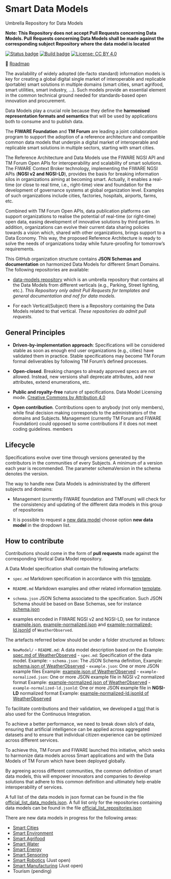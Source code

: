 # Smart Data Models

Umbrella Repository for Data Models

**Note: This Repository does not accept Pull Requests concerning Data Models.
Pull Requests concerning Data Models shall be made against the corresponding
subject Repository where the data model is located**

[![Status badge](https://img.shields.io/badge/status-draft-red.svg)](RELEASE_NOTES)
[![Build badge](https://img.shields.io/travis/smart-data-models/data-models.svg "Travis build status")](https://travis-ci.org/smart-data-models/data-models/)
[![License: CC BY 4.0](https://img.shields.io/badge/License-CC%20BY%204.0-lightgrey.svg)](https://creativecommons.org/licenses/by/4.0/)

:dart: [Roadmap](roadmap.md)

The availability of widely adopted (de-facto standard) information models is key
for creating a global digital single market of interoperable and replicable
(portable) smart solutions in multiple domains (smart cities, smart
agrifood, smart utilities, smart industry, …). Such models provide an essential
element in the common technical ground needed for standards-based open
innovation and procurement.

Data Models play a crucial role because they define the **harmonised
representation formats and semantics** that will be used by applications both to
consume and to publish data.

The **FIWARE Foundation** and **TM Forum** are leading a joint collaboration
program to support the adoption of a reference architecture and compatible
common data models that underpin a digital market of interoperable and
replicable smart solutions in multiple sectors, starting with smart cities.

The Reference Architecture and Data Models use the FIWARE NGSI API and TM Forum
Open APIs for interoperability and scalability of smart solutions. The FIWARE
Context Broker technology, implementing the FIWARE NGSI APIs (**NGSI v2 and
NGSI-LD**), provides the basis for breaking information silos in organizations
aiming at becoming smart. Actually, it enables a real-time (or close to real
time, i.e., right-time) view and foundation for the development of governance
systems at global organization level. Examples of such organizations include
cities, factories, hospitals, airports, farms, etc.

Combined with TM Forum Open APIs, data publication platforms can support
organizations to realise the potential of real-time (or right-time) open data,
easing development of innovative solutions by third parties. In addition,
organizations can evolve their current data sharing policies towards a vision
which, shared with other organizations, brings support to a Data Economy. This
way, the proposed Reference Architecture is ready to solve the needs of
organizations today while future-proofing for tomorrow’s requirements.

This GitHub organization structure contains **JSON Schemas and documentation**
on harmonized Data Models for different Smart Domains. The following repositories are available:

-   [data-models repository](https://github.com/smart-data-models/data-models) which is an umbrella repository that contains all the
    Data Models from different verticals (e.g., Parking, Street lighting, etc.).
    _This Repository only admit Pull Requests for templates and general documentation and nof for data models._

-   For each Vertical(Subject) there is a Repository containing the Data Models related
    to that vertical. _These repositories do admit pull requests_.

## General Principles

-   **Driven-by-implementation approach**: Specifications will be considered
    stable as soon as enough end user organizations (e.g., cities) have
    validated them in practice. Stable specifications may become TM Forum formal
    deliverables by following TM Forum’s defined processes.

-   **Open-closed**. Breaking changes to already approved specs are not allowed.
    Instead, new versions shall deprecate attributes, add new attributes, extend
    enumerations, etc.

-   **Public and royalty-free** nature of specifications. Data Model Licensing
    mode. [Creative Commons by Attribution 4.0](https://creativecommons.org/licenses/by/4.0/)

-   **Open contribution**. Contributions open to anybody (not only members),
    while final decision making corresponds to the administrators of the domains and Subjects. Management (currently TM Forum and FIWARE Foundation) could opposed to some contributions if it does not meet coding guidelines.
    members

## Lifecycle

Specifications evolve over time through versions generated by the contributors in the communities of every Subjects. A minimum of a version each year is recommended. The parameter schemaVersion in the schema denotes the version.

The way to handle new Data Models is administrated by the different subjects and domains:

- Management (currently FIWARE foundation and TMForum) will check for the consistency and updating of the different data models in this group of repositories

- It is possible to request a [new data model](http://data-models.fiware.org/index.php/submit-an-issue-2/) 
choose option **new data model** in the dropdown list. 

## How to contribute

Contributions should come in the form of **pull requests** made against the corresponding Vertical Data Model repository.

A Data Model specification shall contain the following artefacts:

-   `spec.md` Markdown specification in accordance with this
    [template](templates/spec.md-template.md).
    
-   `README.md` Markdown examples and other related 
information
    [template](templates/README.md-template.md).

-   `schema.json` JSON Schema associated to the specification. Such JSON Schema
    should be based on Base Schemas, see for instance
    [schema.json](https://github.com/smart-data-models/dataModel.Weather/blob/master/WeatherObserved/schema.json)

-   examples encoded in FIWARE NGSI v2 and NGSI-LD, see for instance
    [example.json](https://github.com/smart-data-models/dataModel.Weather/blob/master/WeatherObserved/example.json),
    [example-normalized.json](https://github.com/smart-data-models/dataModel.Weather/blob/master/WeatherObserved/example-normalized.json)
    and
    [example-normalized-ld.jsonld](https://github.com/smart-data-models/dataModel.Weather/blob/master/WeatherObserved/example-normalized-ld.jsonld)
    of `WeatherObserved`.

The artefacts referred below should be under a folder structured as follows:

-   `NewModel/`
        -   `README.md`: A data model description based on the
               Example: [spec.md of WeatherObserved](https://github.com/smart-data-models/dataModel.Weather/blob/master/WeatherObserved/README.md)
        -   `spec.md`: Specification of the data model.
               Example: 
        -   `schema.json`: The JSON Schema definition, 
               Example: [schema.json of WeatherObserved](https://github.com/smart-data-models/dataModel.Weather/blob/master/WeatherObserved/schema.json)
        -   `example.json`: One or more JSON example files
               Example: [example.json of WeatherObserved](https://github.com/smart-data-models/dataModel.Weather/blob/master/WeatherObserved/example.json)
        -   `example-normalized.json`: One or more JSON example file in NGSI v2 normalized format
               Example: [example-normalized.json of WeatherObserved](https://github.com/smart-data-models/dataModel.Weather/blob/master/WeatherObserved/example-normalized.json)
        -   `example-normalized-ld.jsonld`: One or more JSON example file in **NGSI-LD** normalized format
               Example: [example-normalized-ld.jsonld of WeatherObserved](https://github.com/smart-data-models/dataModel.Weather/blob/master/WeatherObserved/example-normalized-ld.jsonld)

To facilitate contributions and their validation, we developed a
[tool](https://github.com/smart-data-models/tools/tree/master/validator) that is
also used for the Continuous Integration.

To achieve a better performance, we need to break down silo’s of data, 
ensuring that artificial intelligence can be applied across aggregated datasets 
and to ensure that individual citizen experience can be optimized across 
different services.

To achieve this, TM Forum and FIWARE launched this initiative, which seeks to 
harmonize data models across Smart applications and with the Data Models of 
TM Forum which have been deployed globally.

By agreeing across different communities, the common definition of smart
data models, this will empower innovators and companies to develop solutions
that adhere to this common definition and ultimately help enable
interoperability of services.

A full list of the data models in json format can be found in the file
[official_list_data_models.json](https://github.com/smart-data-models/data-models/blob/master/specs/AllSubjects/official_list_data_models.json).
A full list only for the repositories containing  data models can be found in the file [official_list_repositories.json](https://github.com/smart-data-models/data-models/blob/master/specs/AllSubjects/official_list_repositories.json)

There are new data models in progress for the following areas:

-   [Smart Cities](https://github.com/smart-data-models/SmartCities)
-   [Smart Environment](https://github.com/smart-data-models/SmartEnvironment)
-   [Smart Agrifood](https://github.com/smart-data-models/SmartAgrifood)
-   [Smart Water](https://github.com/smart-data-models/SmartWater)
-   [Smart Energy](https://github.com/smart-data-models/SmartEnergy)
-   [Smart Sensoring](https://github.com/smart-data-models/Smart-Sensoring)
-   [Smart Robotics](https://github.com/smart-data-models/SmartRobotics) (Just open)
-   [Smart Manufacturing](https://github.com/smart-data-models/SmartManufacturing) (Just open)
-   Tourism (pending)
